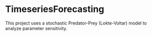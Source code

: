 # TimeseriesForecasting
This project uses a stochastic Predator-Prey (Lokte-Voltar) model to analyze parameter sensitivity.
